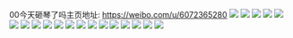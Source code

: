 00今天砸琴了吗主页地址: https://weibo.com/u/6072365280 
![](https://wx4.sinaimg.cn/mw2000/006CX1Bugy1h95w09rzvkj30u20u0goz.jpg) 
![](https://wx4.sinaimg.cn/mw2000/006CX1Bugy1h95w0a1vjzj30u013z46v.jpg) 
![](https://wx4.sinaimg.cn/mw2000/006CX1Bugy1h95w0adn20j30u015c49a.jpg) 
![](https://wx4.sinaimg.cn/mw2000/006CX1Bugy1h95w09h7yoj30u0140wng.jpg) 
![](https://wx4.sinaimg.cn/mw2000/006CX1Bugy1h95br6cgvqj30u00u00wk.jpg) 
![](https://wx4.sinaimg.cn/mw2000/006CX1Bugy1h8ldxeonehj30t80nrdij.jpg) 
![](https://wx4.sinaimg.cn/mw2000/006CX1Bugy1h8j0txdkv8j30u00ty0ui.jpg) 
![](https://wx4.sinaimg.cn/mw2000/006CX1Bugy1h8gdziifu2j30u0191wm6.jpg) 
![](https://wx4.sinaimg.cn/mw2000/006CX1Bugy1h8gdzrxpaqj30sa13kwj1.jpg) 
![](https://wx4.sinaimg.cn/mw2000/006CX1Bugy1h8gdziun7xj30om10y44c.jpg) 
![](https://wx4.sinaimg.cn/mw2000/006CX1Bugy1h8gdzxa5dgj30ty0mi78p.jpg) 
![](https://wx4.sinaimg.cn/mw2000/006CX1Bugy1h8gdzj6rg1j30u013zdlq.jpg) 
![](https://wx4.sinaimg.cn/mw2000/006CX1Bugy1h8gdzjhgwqj31400u00xr.jpg) 
![](https://wx4.sinaimg.cn/mw2000/006CX1Bugy1h8ge0zwot6j30u00u0n0f.jpg) 
![](https://wx4.sinaimg.cn/mw2000/006CX1Bugy1h8ge0zmifpj30u0141do3.jpg) 
![](https://wx4.sinaimg.cn/mw2000/006CX1Bugy1h8ge107itxj30ut0u0n0i.jpg) 
![](https://wx4.sinaimg.cn/mw2000/006CX1Bugy1h8ay7qrp1mj30u011e0zf.jpg) 
![](https://wx4.sinaimg.cn/mw2000/006CX1Bugy1h8ay7rddvrj30u0142agw.jpg) 
![](https://wx4.sinaimg.cn/mw2000/006CX1Bugy1h8ay7s873gj30u010z424.jpg) 

